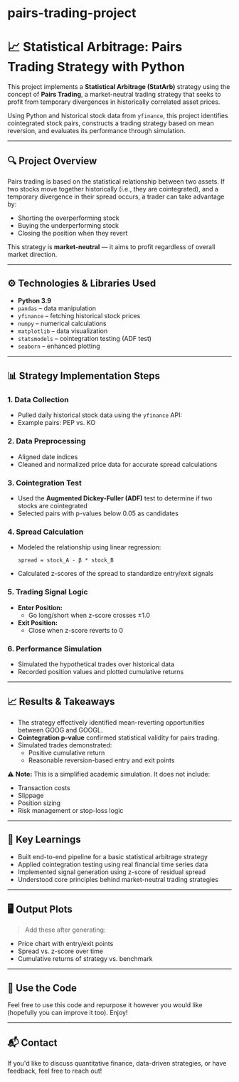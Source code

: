 # pairs-trading-project

# 📈 Statistical Arbitrage: Pairs Trading Strategy with Python

This project implements a **Statistical Arbitrage (StatArb)** strategy using the concept of **Pairs Trading**, a market-neutral trading strategy that seeks to profit from temporary divergences in historically correlated asset prices.

Using Python and historical stock data from `yfinance`, this project identifies cointegrated stock pairs, constructs a trading strategy based on mean reversion, and evaluates its performance through simulation.

---

## 🔍 Project Overview

Pairs trading is based on the statistical relationship between two assets. If two stocks move together historically (i.e., they are cointegrated), and a temporary divergence in their spread occurs, a trader can take advantage by:
- Shorting the overperforming stock
- Buying the underperforming stock
- Closing the position when they revert

This strategy is **market-neutral** — it aims to profit regardless of overall market direction.

---

## ⚙️ Technologies & Libraries Used

- **Python 3.9**
- `pandas` – data manipulation
- `yfinance` – fetching historical stock prices
- `numpy` – numerical calculations
- `matplotlib` – data visualization
- `statsmodels` – cointegration testing (ADF test)
- `seaborn` – enhanced plotting

---

## 📊 Strategy Implementation Steps

### 1. **Data Collection**
- Pulled daily historical stock data using the `yfinance` API:
- Example pairs: PEP vs. KO

### 2. **Data Preprocessing**
- Aligned date indices
- Cleaned and normalized price data for accurate spread calculations

### 3. **Cointegration Test**
- Used the **Augmented Dickey-Fuller (ADF)** test to determine if two stocks are cointegrated
- Selected pairs with p-values below 0.05 as candidates

### 4. **Spread Calculation**
- Modeled the relationship using linear regression:
  ```
  spread = stock_A - β * stock_B
  ```
- Calculated z-scores of the spread to standardize entry/exit signals

### 5. **Trading Signal Logic**
- **Enter Position:**
  - Go long/short when z-score crosses ±1.0
- **Exit Position:**
  - Close when z-score reverts to 0

### 6. **Performance Simulation**
- Simulated the hypothetical trades over historical data
- Recorded position values and plotted cumulative returns

---

## 📈 Results & Takeaways

- The strategy effectively identified mean-reverting opportunities between GOOG and GOOGL.
- **Cointegration p-value** confirmed statistical validity for pairs trading.
- Simulated trades demonstrated:
  - Positive cumulative return
  - Reasonable reversion-based entry and exit points

⚠️ **Note:** This is a simplified academic simulation. It does not include:
- Transaction costs
- Slippage
- Position sizing
- Risk management or stop-loss logic

---

## 🧠 Key Learnings

- Built end-to-end pipeline for a basic statistical arbitrage strategy
- Applied cointegration testing using real financial time series data
- Implemented signal generation using z-score of residual spread
- Understood core principles behind market-neutral trading strategies

---

## 🖥️ Output Plots

> Add these after generating:

- Price chart with entry/exit points  
- Spread vs. z-score over time  
- Cumulative returns of strategy vs. benchmark  

---

## 🚀 Use the Code

Feel free to use this code and repurpose it however you would like (hopefully you can improve it too). Enjoy!

---

## 📬 Contact

If you'd like to discuss quantitative finance, data-driven strategies, or have feedback, feel free to reach out!
